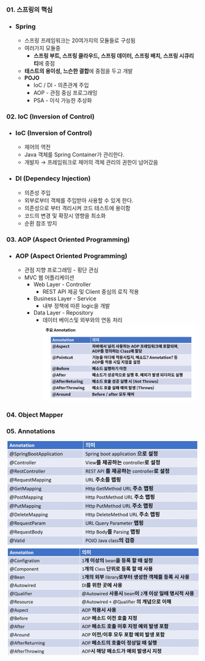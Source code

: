 ### 01. 스프링의 핵심
- ### Spring
    - 스프링 프레임워크는 20여가지의 모듈들로 구성됨
    - 여러가지 모듈중
        - **스프링 부트, 스프링 클라우드, 스프링 데이터, 스프링 배치, 스프링 시큐리티**에 중점
    - **테스트의 용이성, 느슨한 결합**에 중점을 두고 개발
    - **POJO**
        - IoC / DI - 의존관계 주입
        - AOP - 관점 중심 프로그래밍
        - PSA - 이식 가능한 추상화
        
### 02. IoC (Inversion of Control)
- ### IoC (Inversion of Control)
    - 제어의 역전
    - Java 객체를 Spring Container가 관리한다.
    - 개발자 → 프레임워크로 제어의 객체 관리의 권한이 넘어갔음
    
- ### DI (Dependecy Injection)
    - 의존성 주입
    - 외부로부터 객체를 주입받아 사용할 수 있게 한다.
    - 의존성으로 부터 격리시켜 코드 테스트에 용이함
    - 코드의 변경 및 확장시 영향을 최소화
    - 순환 참조 방지
    
### 03. AOP (Aspect Oriented Programming)
- ### AOP (Aspect Oriented Programming)
    - 관점 지향 프로그래밍 - 횡단 관심
    - MVC 웹 어플리케이션
        - Web Layer - Controller
            - REST API 제공 및 Client 중심의 로직 적용
        - Business Layer - Service
            - 내부 정책에 따른 logic을 개발
        - Data Layer - Repository
            - 데이터 베이스및 외부와의 연동 처리
![](aop.png)

### 04. Object Mapper

### 05.  Annotations
![](annotation.png)
![](annotation2.png)
